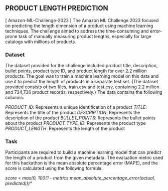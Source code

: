 ## PRODUCT LENGTH PREDICTION
[ Amazon-ML-Challenge-2023 ]
The Amazon ML Challenge 2023 focused on predicting the length dimension of a product using machine learning techniques. The challenge aimed to address the time-consuming and error-prone task of manually measuring product lengths, especially for large catalogs with millions of products.

### Dataset
The dataset provided for the challenge included product title, description, bullet points, product type ID, and product length for over 2.2 million products. The goal was to train a machine learning model on this data and use it to predict the length of products in a separate test set.
{The dataset provided consists of two files, train.csv and test.csv, containing 2.2 million and 734,736 product records, respectively.} 
The data contains the following columns:

_PRODUCT_ID_: Represents a unique identification of a product
_TITLE_: Represents the title of the product
_DESCRIPTION_: Represents the description of the product
_BULLET_POINTS_: Represents the bullet points about the product
_PRODUCT_TYPE_ID_: Represents the product type
_PRODUCT_LENGTH_: Represents the length of the product

### Task
Participants are required to build a machine learning model that can predict the length of a product from the given metadata. The evaluation metric used for this hackathon is the mean absolute percentage error (MAPE), and the score is calculated using the following formula:

_**score = max(0, 100*(1 - metrics.mean_absolute_percentage_error(actual, predicted)))**_



